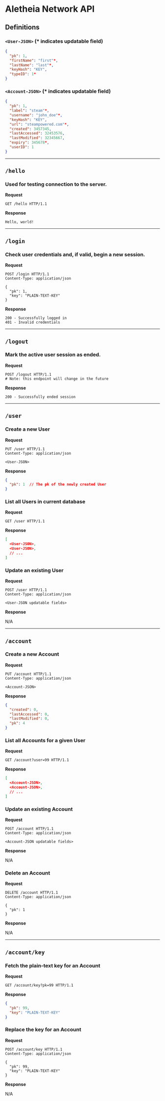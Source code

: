 # Aletheia Network API

## Definitions

### `<User-JSON>` (* indicates updatable field)

```json
{
  "pk": 1,
  "firstName": "first"*,
  "lastName": "last"*,
  "keyHash": "KEY",
  "typeID": 1*
}
```

### `<Account-JSON>` (* indicates updatable field)

```json
{
  "pk": 1,
  "label": "steam"*,
  "username": "john_doe"*,
  "keyHash": "KEY",
  "url": "steampowered.com"*,
  "created": 3457345,
  "lastAccessed": 32453576,
  "lastModified": 32345667,
  "expiry": 345678*,
  "userID": 1
}
```
---

## `/hello`

### Used for testing connection to the server.

**Request**

```http request
GET /hello HTTP/1.1
```

**Response**

```text
Hello, world!
```

---

## `/login`

### Check user credentials and, if valid, begin a new session.

**Request**

```http request
POST /login HTTP/1.1
Content-Type: application/json

{
  "pk": 1,
  "key": "PLAIN-TEXT-KEY"
}
```

**Response**

```text
200 - Successfully logged in
401 - Invalid credentials
```

---

## `/logout`

### Mark the active user session as ended.

**Request**

```http request
POST /logout HTTP/1.1
# Note: this endpoint will change in the future
```

**Response**

```text
200 - Successfully ended session
```

---

## `/user`

### Create a new User

**Request**

```http request
PUT /user HTTP/1.1
Content-Type: application/json

<User-JSON>
```

**Response**

```json
{
  "pk": 1  // The pk of the newly created User
}
```

### List all Users in current database

**Request**

```http request
GET /user HTTP/1.1
```

**Response**

```json
[
  <User-JSON>,
  <User-JSON>,
  // ...
]
```

### Update an existing User

**Request**

```http request
POST /user HTTP/1.1
Content-Type: application/json

<User-JSON updatable fields>
```

**Response**

N/A

---

## `/account`

### Create a new Account

**Request**

```http request
PUT /account HTTP/1.1
Content-Type: application/json

<Account-JSON>
```

**Response**

```json
{
  "created": 0,
  "lastAccessed": 0,
  "lastModified": 0,
  "pk": 4
}
```

### List all Accounts for a given User

**Request**

```http request
GET /account?user=99 HTTP/1.1
```

**Response**

```json
[
  <Account-JSON>,
  <Account-JSON>,
  // ...
]
```

### Update an existing Account

**Request**

```http request
POST /account HTTP/1.1
Content-Type: application/json

<Account-JSON updatable fields>
```

**Response**

N/A

### Delete an Account

**Request**

```http request
DELETE /account HTTP/1.1
Content-Type: application/json

{
  "pk": 1
}
```

**Response**

N/A

---

## `/account/key`

### Fetch the plain-text key for an Account

**Request**

```http request
GET /account/key?pk=99 HTTP/1.1
```

**Response**

```json
{
  "pk": 99,
  "key": "PLAIN-TEXT-KEY"
}
```

### Replace the key for an Account

**Request**

```http request
POST /account/key HTTP/1.1
Content-Type: application/json

{
  "pk": 99,
  "key": "PLAIN-TEXT-KEY"
}
```

**Response**

N/A
